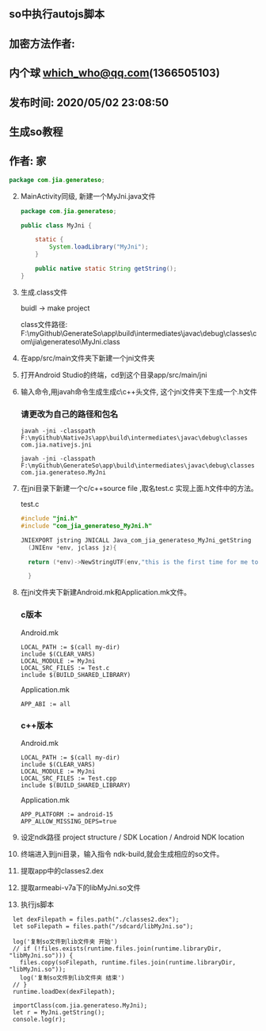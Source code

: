 ## so中执行autojs脚本



## 加密方法作者: 

## 内个球 which_who@qq.com(1366505103) 

## 发布时间: 2020/05/02 23:08:50 



## 生成so教程

## 作者: 家





```java
package com.jia.generateso;
```

2. MainActivity同级, 新建一个MyJni.java文件

   ```java
   package com.jia.generateso;
   
   public class MyJni {
   
       static {
           System.loadLibrary("MyJni");
       }
   
       public native static String getString();
   }
   
   
   ```

3. 生成.class文件

   buidl -> make project 

   class文件路径: F:\myGithub\GenerateSo\app\build\intermediates\javac\debug\classes\com\jia\generateso\MyJni.class

4. 在app/src/main文件夹下新建一个jni文件夹

5. 打开Android Studio的终端，cd到这个目录app/src/main/jni

6. 输入命令,用javah命令生成生成c\c++头文件, 这个jni文件夹下生成一个.h文件

   ### 请更改为自己的路径和包名

   

   `javah -jni -classpath F:\myGithub\NativeJs\app\build\intermediates\javac\debug\classes com.jia.nativejs.jni`

   

   ```
   javah -jni -classpath F:\myGithub\GenerateSo\app\build\intermediates\javac\debug\classes com.jia.generateso.MyJni
   ```

7. 在jni目录下新建一个c/c++source file ,取名test.c 实现上面.h文件中的方法。

   test.c

   ```c
   #include "jni.h"
   #include "com_jia_generateso_MyJni.h"
   
   JNIEXPORT jstring JNICALL Java_com_jia_generateso_MyJni_getString
     (JNIEnv *env, jclass jz){
   
     return (*env)->NewStringUTF(env,"this is the first time for me to use jni");
   
     }
   
   ```

8. 在jni文件夹下新建Android.mk和Application.mk文件。

   ### c版本

   

   Android.mk

   ```
   LOCAL_PATH := $(call my-dir)
   include $(CLEAR_VARS)
   LOCAL_MODULE := MyJni
   LOCAL_SRC_FILES := Test.c
   include $(BUILD_SHARED_LIBRARY)
   
   ```

   Application.mk

   ```
   APP_ABI := all
   ```

   

   ### c++版本

   

   Android.mk

   ```
   LOCAL_PATH := $(call my-dir)
   include $(CLEAR_VARS)
   LOCAL_MODULE := MyJni
   LOCAL_SRC_FILES := Test.cpp
   include $(BUILD_SHARED_LIBRARY)
   
   ```

   Application.mk

   ```
   APP_PLATFORM := android-15
   APP_ALLOW_MISSING_DEPS=true
   
   ```

   



9. 设定ndk路径   project structure / SDK Location / Android NDK location

10. 终端进入到jni目录，输入指令 ndk-build,就会生成相应的so文件。

11. 提取app中的classes2.dex

12. 提取armeabi-v7a下的libMyJni.so文件

13. 执行js脚本

   ```
    let dexFilepath = files.path("./classes2.dex");
    let soFilepath = files.path("/sdcard/libMyJni.so");
    
    log('复制so文件到lib文件夹 开始')
    // if (!files.exists(runtime.files.join(runtime.libraryDir, "libMyJni.so"))) {
      files.copy(soFilepath, runtime.files.join(runtime.libraryDir, "libMyJni.so"));
      log('复制so文件到lib文件夹 结束')
    // }
    runtime.loadDex(dexFilepath);
    
    importClass(com.jia.generateso.MyJni);
    let r = MyJni.getString();
    console.log(r);
    
   ```


​    